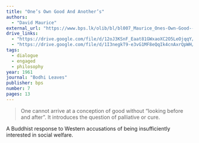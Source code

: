 ```yaml
---
title: "One’s Own Good And Another’s"
authors:
  - "David Maurice"
external_url: "https://www.bps.lk/olib/bl/bl007_Maurice_Ones-Own-Good--And-An%E2%94%AC%D0%BDothers.html"
drive_links:
  - "https://drive.google.com/file/d/12oJ3KSnF_Eaat81GWxaoXC2O5LeOjqqY/view?usp=drivesdk"
  - "https://drive.google.com/file/d/1I3negkT9-e3vG1MF8eQqIk4cnAxrQpWH/view?usp=drivesdk"
tags:
  - dialogue
  - engaged
  - philosophy
year: 1961
journal: "Bodhi Leaves"
publisher: bps
number: 7
pages: 13
---
```


> One cannot arrive at a conception of good without “looking before and after”. It introduces the question of palliative or cure.

A Buddhist response to Western accusations of being insufficiently interested in social welfare.
